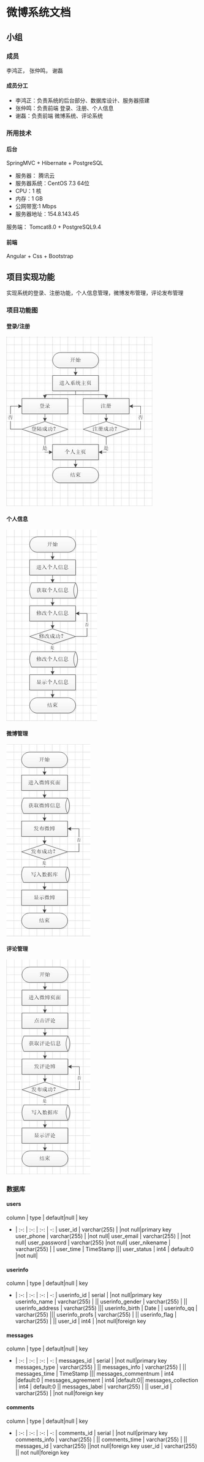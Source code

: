 # 微博系统文档

## 小组

### 成员

李鸿正， 张仲鸣， 谢磊

#### 成员分工

* 李鸿正：负责系统的后台部分、数据库设计、服务器搭建
* 张仲鸣：负责前端 登录、注册、个人信息
* 谢磊：负责前端 微博系统、评论系统

### 所用技术

#### 后台

SpringMVC + Hibernate + PostgreSQL

* 服务器： 腾讯云
* 服务器系统：CentOS 7.3 64位
* CPU：1 核
* 内存：1 GB
* 公网带宽:1 Mbps
* 服务器地址：154.8.143.45

服务端： Tomcat8.0 + PostgreSQL9.4

#### 前端

Angular + Css + Bootstrap

## 项目实现功能

实现系统的登录、注册功能，个人信息管理，微博发布管理，评论发布管理

### 项目功能图

#### 登录/注册

![登录、注册](pic/login.jpg)

#### 个人信息

![个人信息](pic/userinfo.jpg)

#### 微博管理

![微博管理](pic/put_messages.jpg)

#### 评论管理

![评论管理](pic/put_comments.jpg)

### 数据库

#### users

column          | type |  default|null    | key
-   | :-:      | :-:      | :-:      | -:       |
user_id | varchar(255)      |  |not null|primary key
user_phone | varchar(255)     |  |not null|
user_email | varchar(255)     |  |not null|
user_password | varchar(255)     |not null|
user_nikename | varchar(255)     | |
user_time | TimeStamp     |||
user_status | int4     | default:0 |not null|

#### userinfo

column          | type |  default|null    | key
-   | :-:      | :-:      | :-:      | -:       |
userinfo_id | serial      |  |not null|primary key
userinfo_name | varchar(255)     |  ||
userinfo_gender | varchar(255)     |  ||
userinfo_address | varchar(255)     |||
userinfo_birth | Date     | |
userinfo_qq | varchar(255)    |||
userinfo_profs | varchar(255)     |  ||
userinfo_flag | varchar(255)     |  ||
user_id | int4     | |not null|foreign key

#### messages

column          | type |  default|null    | key
-   | :-:      | :-:      | :-:      | -:       |
messages_id | serial      |  |not null|primary key
messages_type | varchar(255)     |  ||
messages_info | varchar(255)     |  ||
messages_time | TimeStamp     |||
messages_commentnum | int4     |default:0 |
messages_agreement |    int4  |default:0||
messages_collection | int4     | default:0 ||
messages_label | varchar(255)     |  ||
user_id | varchar(255)     |  |not null|foreign key

#### comments

column          | type |  default|null    | key
-   | :-:      | :-:      | :-:      | -:       |
comments_id | serial       |  |not null|primary key
comments_info | varchar(255)     |  ||
comments_time | varchar(255)     |  ||
messages_id | varchar(255)     ||not null|foreign key
user_id | varchar(255)     || not null|foreign key
